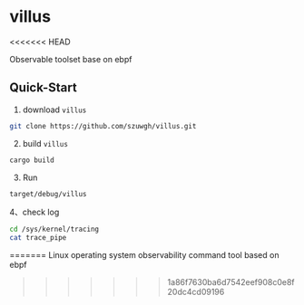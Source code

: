 # villus
<<<<<<< HEAD

Observable toolset base on ebpf

Quick-Start
--------------
1. download `villus`
```bash
git clone https://github.com/szuwgh/villus.git
```
2. build `villus`
```bash
cargo build
```
3. Run
```bash
target/debug/villus
``` 
4、check log
```bash
cd /sys/kernel/tracing
cat trace_pipe
``` 



=======
Linux operating system observability command tool based on ebpf
>>>>>>> 1a86f7630ba6d7542eef908c0e8f20dc4cd09196
